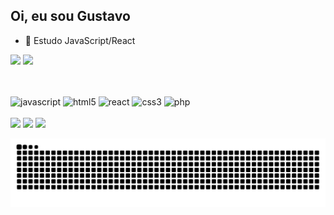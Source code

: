 ## Oi, eu sou Gustavo
- 🌱 Estudo JavaScript/React

<div>
<img height="160em" src="https://github-readme-stats.vercel.app/api?username=pcasemiro&show_icons=true&theme=dark"/>
<img height="160em" src="https://github-readme-stats.vercel.app/api/top-langs/?username=pcasemiro&layout=compact&theme=dark"/>
</div>

##

<div style="display:inline_block"><br>
<img align="center" alt="javascript" height="30" width="40" src="https://cdn.jsdelivr.net/gh/devicons/devicon/icons/javascript/javascript-original.svg"/>
<img align="center" alt="html5" height="30" width="40" src="https://cdn.jsdelivr.net/gh/devicons/devicon/icons/html5/html5-original.svg"/>
<img align="center" alt="react" height="30" width="40" src="https://cdn.jsdelivr.net/gh/devicons/devicon/icons/react/react-original.svg"/>
<img align="center" alt="css3" height="30" width="40" src="https://cdn.jsdelivr.net/gh/devicons/devicon/icons/css3/css3-original.svg"/>
<img align="center" alt="php" height="30" width="40" src="https://cdn.jsdelivr.net/gh/devicons/devicon/icons/php/php-original.svg"/>
</div>
<br>
<div>
<a href="https://www.instagram.com/gustahenry/" target="_blank"><img src="https://img.shields.io/badge/Instagram-E4405F?style=for-the-badge&logo=instagram&logoColor=white"/></a>
<a href="https://twitter.com/CodeStarts" target="_blank"><img src="https://img.shields.io/badge/Twitter-1DA1F2?style=for-the-badge&logo=twitter&logoColor=white"/></a>
<a href="https://www.linkedin.com/in/gustavo-henrique-a7538262/" target="_blank"><img src="https://img.shields.io/badge/LinkedIn-0077B5?style=for-the-badge&logo=linkedin&logoColor=white"/></a>
</div>

![Snake animation](https://github.com/pcasemiro/pcasemiro/blob/output/github-contribution-grid-snake.svg)
